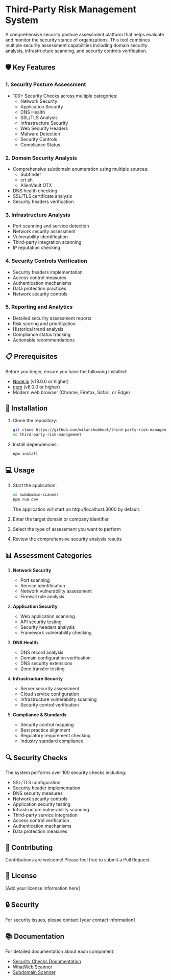# Third-Party Risk Management System

A comprehensive security posture assessment platform that helps evaluate and monitor the security stance of organizations. This tool combines multiple security assessment capabilities including domain security analysis, infrastructure scanning, and security controls verification.

## 🛡️ Key Features

### 1. Security Posture Assessment
- 100+ Security Checks across multiple categories:
  - Network Security
  - Application Security
  - DNS Health
  - SSL/TLS Analysis
  - Infrastructure Security
  - Web Security Headers
  - Malware Detection
  - Security Controls
  - Compliance Status

### 2. Domain Security Analysis
- Comprehensive subdomain enumeration using multiple sources:
  - Subfinder
  - crt.sh
  - AlienVault OTX
- DNS health checking
- SSL/TLS certificate analysis
- Security headers verification

### 3. Infrastructure Analysis
- Port scanning and service detection
- Network security assessment
- Vulnerability identification
- Third-party integration scanning
- IP reputation checking

### 4. Security Controls Verification
- Security headers implementation
- Access control measures
- Authentication mechanisms
- Data protection practices
- Network security controls

### 5. Reporting and Analytics
- Detailed security assessment reports
- Risk scoring and prioritization
- Historical trend analysis
- Compliance status tracking
- Actionable recommendations

## 📋 Prerequisites

Before you begin, ensure you have the following installed:
- [Node.js](https://nodejs.org/) (v18.0.0 or higher)
- [npm](https://www.npmjs.com/) (v8.0.0 or higher)
- Modern web browser (Chrome, Firefox, Safari, or Edge)

## 🚀 Installation

1. Clone the repository:
   ```bash
   git clone https://github.com/mitanshubhoot/third-party-risk-management.git
   cd third-party-risk-management
   ```

2. Install dependencies:
   ```bash
   npm install
   ```

## 💻 Usage

1. Start the application:
   ```bash
   cd subdomain-scanner
   npm run dev
   ```
   The application will start on http://localhost:3000 by default.

2. Enter the target domain or company identifier
3. Select the type of assessment you want to perform
4. Review the comprehensive security analysis results

## 📊 Assessment Categories

1. **Network Security**
   - Port scanning
   - Service identification
   - Network vulnerability assessment
   - Firewall rule analysis

2. **Application Security**
   - Web application scanning
   - API security testing
   - Security headers analysis
   - Framework vulnerability checking

3. **DNS Health**
   - DNS record analysis
   - Domain configuration verification
   - DNS security extensions
   - Zone transfer testing

4. **Infrastructure Security**
   - Server security assessment
   - Cloud service configuration
   - Infrastructure vulnerability scanning
   - Security control verification

5. **Compliance & Standards**
   - Security control mapping
   - Best practice alignment
   - Regulatory requirement checking
   - Industry standard compliance

## 🔍 Security Checks

The system performs over 100 security checks including:
- SSL/TLS configuration
- Security header implementation
- DNS security measures
- Network security controls
- Application security testing
- Infrastructure vulnerability scanning
- Third-party service integration
- Access control verification
- Authentication mechanisms
- Data protection measures

## 🤝 Contributing

Contributions are welcome! Please feel free to submit a Pull Request.

## 📝 License

[Add your license information here]

## 🔒 Security

For security issues, please contact [your contact information]

## 📚 Documentation

For detailed documentation about each component:
- [Security Checks Documentation](./SECURITY_CHECKS_ANALYSIS/README.md)
- [WhatWeb Scanner](./WhatWeb/README.md)
- [Subdomain Scanner](./subdomain-scanner/README.md) 